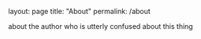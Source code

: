layout: page
title: "About"
permalink: /about

about the author who is utterly confused about this thing 